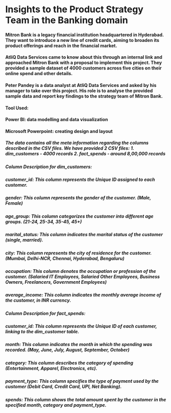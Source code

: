 # Insights to the Product Strategy Team in the Banking domain

#### Mitron Bank is a legacy financial institution headquartered in Hyderabad. They want to introduce a new line of credit cards, aiming to broaden its product offerings and reach in the financial market.
#### AtliQ Data Services came to know about this through an internal link and approached Mitron Bank with a proposal to implement this project. They provided a sample dataset of 4000 customers across five cities on their online spend and other details.
#### Peter Pandey is a data analyst at AtliQ Data Services and asked by his manager to take over this project. His role is to analyse the provided sample data and report key findings to the strategy team of Mitron Bank.

#### Tool Used: 
#### Power BI: data modelling and data visualization
#### Microsoft Powerpoint: creating design and layout

##### The data contains all the meta information regarding the columns described in the CSV files. We have provided 2 CSV files: 1. dim_customers - 4000 records 2. fact_spends - around 8,00,000 records
##### Column Description for dim_customers:
##### customer_id: This column represents the Unique ID assigned to each customer.
##### gender: This column represents the gender of the customer. (Male, Female) 
##### age_group: This column categorizes the customer into different age groups. (21-24, 25-34, 35-45, 45+) 
##### marital_status: This column indicates the marital status of the customer (single, married).
##### city: This column represents the city of residence for the customer. (Mumbai, Delhi-NCR, Chennai, Hyderabad, Bengaluru)
##### occupation: This column denotes the occupation or profession of the customer. (Salaried IT Employees, Salaried Other Employees, Business Owners, Freelancers, Government Employees)
##### average_income: This column indicates the monthly average income of the customer, in INR currency.

##### Column Description for fact_spends:
##### customer_id: This column represents the Unique ID of each customer, linking to the dim_customer table. 
##### month: This column indicates the month in which the spending was recorded. (May, June, July, August, September, October)
##### category: This column describes the category of spending (Entertainment, Apparel, Electronics, etc).
##### payment_type: This column specifies the type of payment used by the customer (Debit Card, Credit Card, UPI, Net Banking).
##### spends: This column shows the total amount spent by the customer in the specified month, category and payment_type.
